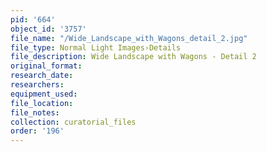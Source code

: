 ```yaml
---
pid: '664'
object_id: '3757'
file_name: "/Wide_Landscape_with_Wagons_detail_2.jpg"
file_type: Normal Light Images›Details
file_description: Wide Landscape with Wagons - Detail 2
original_format:
research_date:
researchers:
equipment_used:
file_location:
file_notes:
collection: curatorial_files
order: '196'
---
```

